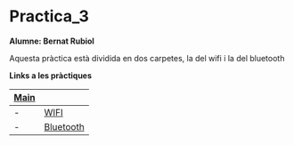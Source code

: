 # Practica_3
 **Alumne: Bernat Rubiol**

 Aquesta pràctica està dividida en dos carpetes, la del wifi i la del bluetooth

**Links a les pràctiques**

|[Main](https://github.com/rubiolbernat/Practica_3)|   |
|---|---|
|- |[WIFI](/P3_WIFI)  | 
|- |[Bluetooth](https://github.com/rubiolbernat/Practica_3/tree/main/P3_Bluetooth)|